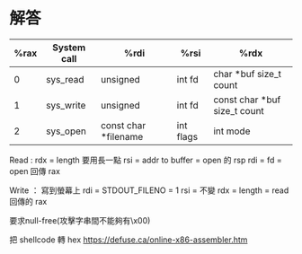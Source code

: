 # 解答
%rax | System call | %rdi |  %rsi | %rdx
--- | --- | --- | --- | ---
0 | sys_read | unsigned | int fd | char *buf	size_t count
1 | sys_write | unsigned | int fd | const char *buf	size_t count		
2 | sys_open | const char *filename | int flags	| int mode	

Read :
rdx = length 要用長一點
rsi = addr to buffer = open 的  rsp
rdi = fd = open 回傳 rax

Write ：
寫到螢幕上
rdi = STDOUT_FILENO = 1
rsi = 不變
rdx = length = read 回傳的 rax

要求null-free(攻擊字串間不能夠有\x00)

把 shellcode 轉 hex
https://defuse.ca/online-x86-assembler.htm